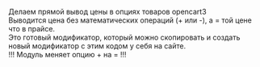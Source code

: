 Делаем прямой вывод цены в опциях товаров opencart3  
Выводится цена без математических операций (+ или -), а = той цене что в прайсе.  
Это готовый модификатор, который можно скопировать и создать новый модификатор с этим кодом у себя на сайте.  
!!! Модуль меняет опцию + на = !!!
